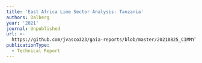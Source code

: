 ```yaml
---
title: 'East Africa Lime Sector Analysis: Tanzania'
authors: Dalberg
year: '2021'
journal: Unpublished
url: >-
  https://github.com/jvasco323/gaia-reports/blob/master/20210825_CIMMYT%20lime%20sector%20analysis_Tanzania%20report_vF.pdf
publicationType:
  - Technical Report
---
```


